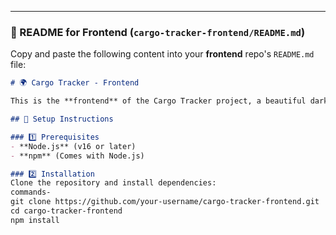 
---

### **📌 README for Frontend (`cargo-tracker-frontend/README.md`)**  
Copy and paste the following content into your **frontend** repo's `README.md` file:  

```markdown
# 🌍 Cargo Tracker - Frontend

This is the **frontend** of the Cargo Tracker project, a beautiful dark-themed dashboard for managing shipments with map integration.

## 🔧 Setup Instructions

### 1️⃣ Prerequisites
- **Node.js** (v16 or later)
- **npm** (Comes with Node.js)

### 2️⃣ Installation
Clone the repository and install dependencies:
commands-
git clone https://github.com/your-username/cargo-tracker-frontend.git
cd cargo-tracker-frontend
npm install
